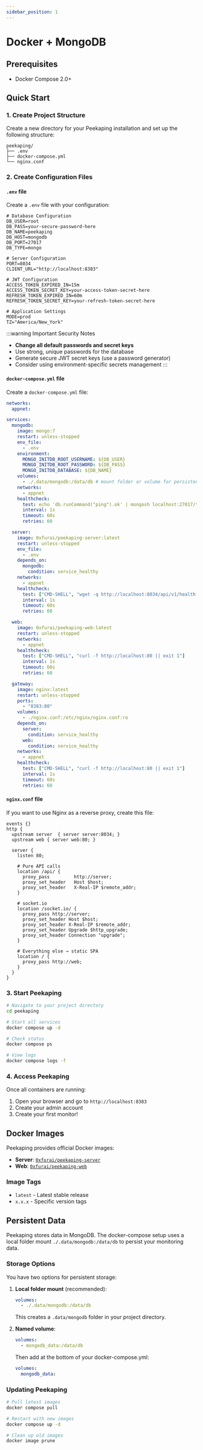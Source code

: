 ```yaml
---
sidebar_position: 1
---
```


# Docker + MongoDB

## Prerequisites

- Docker Compose 2.0+

## Quick Start

### 1. Create Project Structure

Create a new directory for your Peekaping installation and set up the following structure:

```
peekaping/
├── .env
├── docker-compose.yml
└── nginx.conf
```

### 2. Create Configuration Files

#### `.env` file

Create a `.env` file with your configuration:

```env
# Database Configuration
DB_USER=root
DB_PASS=your-secure-password-here
DB_NAME=peekaping
DB_HOST=mongodb
DB_PORT=27017
DB_TYPE=mongo

# Server Configuration
PORT=8034
CLIENT_URL="http://localhost:8383"

# JWT Configuration
ACCESS_TOKEN_EXPIRED_IN=15m
ACCESS_TOKEN_SECRET_KEY=your-access-token-secret-here
REFRESH_TOKEN_EXPIRED_IN=60m
REFRESH_TOKEN_SECRET_KEY=your-refresh-token-secret-here

# Application Settings
MODE=prod
TZ="America/New_York"
```
:::warning Important Security Notes
- **Change all default passwords and secret keys**
- Use strong, unique passwords for the database
- Generate secure JWT secret keys (use a password generator)
- Consider using environment-specific secrets management
:::

#### `docker-compose.yml` file

Create a `docker-compose.yml` file:

```yaml
networks:
  appnet:

services:
  mongodb:
    image: mongo:7
    restart: unless-stopped
    env_file:
      - .env
    environment:
      MONGO_INITDB_ROOT_USERNAME: ${DB_USER}
      MONGO_INITDB_ROOT_PASSWORD: ${DB_PASS}
      MONGO_INITDB_DATABASE: ${DB_NAME}
    volumes:
      - ./.data/mongodb:/data/db # mount folder or volume for persistent data
    networks:
      - appnet
    healthcheck:
      test: echo 'db.runCommand("ping").ok' | mongosh localhost:27017/test --quiet
      interval: 1s
      timeout: 60s
      retries: 60

  server:
    image: 0xfurai/peekaping-server:latest
    restart: unless-stopped
    env_file:
      - .env
    depends_on:
      mongodb:
        condition: service_healthy
    networks:
      - appnet
    healthcheck:
      test: ["CMD-SHELL", "wget -q http://localhost:8034/api/v1/health || exit 1"]
      interval: 1s
      timeout: 60s
      retries: 60

  web:
    image: 0xfurai/peekaping-web:latest
    restart: unless-stopped
    networks:
      - appnet
    healthcheck:
      test: ["CMD-SHELL", "curl -f http://localhost:80 || exit 1"]
      interval: 1s
      timeout: 60s
      retries: 60

  gateway:
    image: nginx:latest
    restart: unless-stopped
    ports:
      - "8383:80"
    volumes:
      - ./nginx.conf:/etc/nginx/nginx.conf:ro
    depends_on:
      server:
        condition: service_healthy
      web:
        condition: service_healthy
    networks:
      - appnet
    healthcheck:
      test: ["CMD-SHELL", "curl -f http://localhost:80 || exit 1"]
      interval: 1s
      timeout: 60s
      retries: 60
```


#### `nginx.conf` file

If you want to use Nginx as a reverse proxy, create this file:

```nginx
events {}
http {
  upstream server  { server server:8034; }
  upstream web { server web:80; }

  server {
    listen 80;

    # Pure API calls
    location /api/ {
      proxy_pass         http://server;
      proxy_set_header   Host $host;
      proxy_set_header   X-Real-IP $remote_addr;
    }

    # socket.io
    location /socket.io/ {
      proxy_pass http://server;
      proxy_set_header Host $host;
      proxy_set_header X-Real-IP $remote_addr;
      proxy_set_header Upgrade $http_upgrade;
      proxy_set_header Connection "upgrade";
    }

    # Everything else → static SPA
    location / {
      proxy_pass http://web;
    }
  }
}
```



### 3. Start Peekaping

```bash
# Navigate to your project directory
cd peekaping

# Start all services
docker compose up -d

# Check status
docker compose ps

# View logs
docker compose logs -f
```

### 4. Access Peekaping

Once all containers are running:

1. Open your browser and go to `http://localhost:8383`
2. Create your admin account
3. Create your first monitor!

## Docker Images

Peekaping provides official Docker images:

- **Server**: [`0xfurai/peekaping-server`](https://hub.docker.com/r/0xfurai/peekaping-server)
- **Web**: [`0xfurai/peekaping-web`](https://hub.docker.com/r/0xfurai/peekaping-web)

### Image Tags

- `latest` - Latest stable release
- `x.x.x` - Specific version tags

## Persistent Data

Peekaping stores data in MongoDB. The docker-compose setup uses a local folder mount `./.data/mongodb:/data/db` to persist your monitoring data.

### Storage Options

You have two options for persistent storage:

1. **Local folder mount** (recommended):
   ```yaml
   volumes:
     - ./.data/mongodb:/data/db
   ```
   This creates a `.data/mongodb` folder in your project directory.

2. **Named volume**:
   ```yaml
   volumes:
     - mongodb_data:/data/db
   ```
   Then add at the bottom of your docker-compose.yml:
   ```yaml
   volumes:
     mongodb_data:
   ```


### Updating Peekaping

```bash
# Pull latest images
docker compose pull

# Restart with new images
docker compose up -d

# Clean up old images
docker image prune
```
